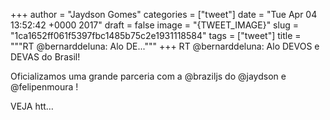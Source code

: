 
+++
author = "Jaydson Gomes"
categories = ["tweet"]
date = "Tue Apr 04 13:52:42 +0000 2017"
draft = false
image = "{TWEET_IMAGE}"
slug = "1ca1652ff061f5397fbc1485b75c2e1931118584"
tags = ["tweet"]
title = """RT @bernarddeluna: Alo DE..."""
+++
RT @bernarddeluna: Alo DEVOS e DEVAS do Brasil!

Oficializamos uma grande parceria com a @braziljs do @jaydson e @felipenmoura ! 

VEJA
htt…

